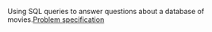 Using SQL queries to answer questions about a database of movies.[Problem specification](https://cs50.harvard.edu/x/2023/psets/7/movies/)
